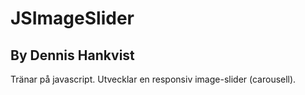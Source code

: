 # JSImageSlider
## By Dennis Hankvist

Tränar på javascript. Utvecklar en responsiv image-slider (carousell).

